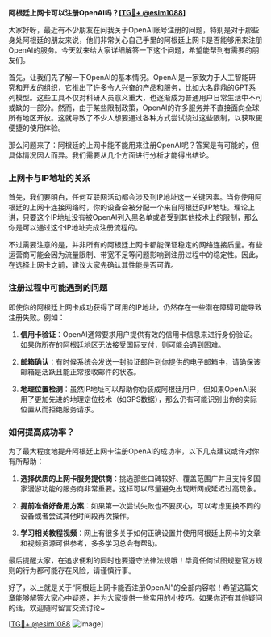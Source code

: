 **阿根廷上网卡可以注册OpenAI吗？[[TG💪+ @esim1088](https://t.me/s/esim1088)]**

大家好呀，最近有不少朋友在问我关于OpenAI账号注册的问题，特别是对于那些身处阿根廷的朋友来说，他们非常关心自己手里的阿根廷上网卡是否能够用来注册OpenAI的服务。今天就来给大家详细解答一下这个问题，希望能帮到有需要的朋友们。

首先，让我们先了解一下OpenAI的基本情况。OpenAI是一家致力于人工智能研究和开发的组织，它推出了许多令人兴奋的产品和服务，比如大名鼎鼎的GPT系列模型。这些工具不仅对科研人员意义重大，也逐渐成为普通用户日常生活中不可或缺的一部分。然而，由于某些限制政策，OpenAI的许多服务并不直接面向全球所有地区开放。这就导致了不少人想要通过各种方式尝试绕过这些限制，以获取更便捷的使用体验。

那么问题来了：阿根廷的上网卡能不能用来注册OpenAI呢？答案是有可能的，但具体情况因人而异。我们需要从几个方面进行分析才能得出结论。

### 上网卡与IP地址的关系

首先，我们要明白，任何互联网活动都会涉及到IP地址这一关键因素。当你使用阿根廷的上网卡连接网络时，你的设备会被分配一个来自阿根廷的IP地址。理论上讲，只要这个IP地址没有被OpenAI列入黑名单或者受到其他技术上的限制，那么你是可以通过这个IP地址完成注册流程的。

不过需要注意的是，并非所有的阿根廷上网卡都能保证稳定的网络连接质量。有些运营商可能会因为流量限制、带宽不足等问题影响到注册过程中的稳定性。因此，在选择上网卡之前，建议大家先确认其性能是否可靠。

### 注册过程中可能遇到的问题

即使你的阿根廷上网卡成功获得了可用的IP地址，仍然存在一些潜在障碍可能导致注册失败。例如：

1. **信用卡验证**：OpenAI通常要求用户提供有效的信用卡信息来进行身份验证。如果你所在的阿根廷地区无法接受国际支付，则可能会遇到困难。
   
2. **邮箱确认**：有时候系统会发送一封验证邮件到你提供的电子邮箱中，请确保该邮箱是活跃且能正常接收邮件的状态。

3. **地理位置检测**：虽然IP地址可以帮助你伪装成阿根廷用户，但如果OpenAI采用了更加先进的地理定位技术（如GPS数据），那么仍有可能识别出你的实际位置从而拒绝服务请求。

### 如何提高成功率？

为了最大程度地提升阿根廷上网卡注册OpenAI的成功率，以下几点建议或许对你有所帮助：

1. **选择优质的上网卡服务提供商**：挑选那些口碑较好、覆盖范围广并且支持多国家漫游功能的服务商非常重要。这样可以尽量避免出现断网或延迟过高现象。

2. **提前准备好备用方案**：如果第一次尝试失败也不要灰心，可以考虑更换不同的设备或者尝试其他时间段再次操作。

3. **学习相关教程视频**：网上有很多关于如何正确设置并使用阿根廷上网卡的文章和视频资源可供参考，多多学习总会有帮助。

最后提醒大家，在追求便利的同时也要遵守法律法规哦！毕竟任何试图规避官方规则的行为都可能存在风险，请谨慎行事。

好了，以上就是关于“阿根廷上网卡能否注册OpenAI”的全部内容啦！希望这篇文章能够解答大家心中疑惑，并为大家提供一些实用的小技巧。如果你还有其他疑问的话，欢迎随时留言交流讨论~ 

[[TG💪+ @esim1088](https://t.me/s/esim1088) ![Image](https://i.postimg.cc/4NQfJmqS/Snipaste-2025-05-13-00-14-12.png)]